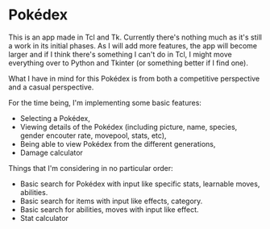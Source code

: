 Pokédex
=======

This is an app made in Tcl and Tk. Currently there's nothing much as it's still a work in its initial phases. As I will add more features, the app will become larger and if I think there's something I can't do in Tcl, I might move everything over to Python and Tkinter (or something better if I find one).

What I have in mind for this Pokédex is from both a competitive perspective and a casual perspective.

For the time being, I'm implementing some basic features:
- Selecting a Pokédex,
- Viewing details of the Pokédex (including picture, name, species, gender encouter rate, movepool, stats, etc),
- Being able to view Pokédex from the different generations,
- Damage calculator

Things that I'm considering in no particular order:
- Basic search for Pokédex with input like specific stats, learnable moves, abilities.
- Basic search for items with input like effects, category.
- Basic search for abilities, moves with input like effect.
- Stat calculator
